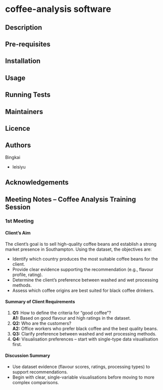 # coffee-analysis software

## Description

## Pre-requisites

## Installation

## Usage

## Running Tests

## Maintainers

## Licence

## Authors

Bingkai
- leisiyu
## Acknowledgements

## Meeting Notes – Coffee Analysis Training Session

### 1st Meeting

#### **Client’s Aim**

The client’s goal is to sell high-quality coffee beans and establish a strong market presence in Southampton. Using the dataset, the objectives are:

* Identify which country produces the most suitable coffee beans for the client.
* Provide clear evidence supporting the recommendation (e.g., flavour profile, rating).
* Determine the client’s preference between washed and wet processing methods.
* Assess which coffee origins are best suited for black coffee drinkers.

#### **Summary of Client Requirements**

1. **Q1:** How to define the criteria for “good coffee”?  
   **A1:** Based on good flavour and high ratings in the dataset.
2. **Q2:** Who are the customers?  
   **A2:** Office workers who prefer black coffee and the best quality beans.
3. **Q3:** Clarify preference between washed and wet processing methods.
4. **Q4:** Visualisation preferences – start with single-type data visualisation first.

#### **Discussion Summary**

* Use dataset evidence (flavour scores, ratings, processing types) to support recommendations.
* Begin with clear, single-variable visualisations before moving to more complex comparisons.
